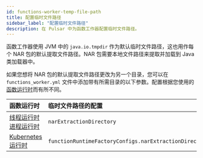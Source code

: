 ```yaml
---
id: functions-worker-temp-file-path
title: 配置临时文件路径
sidebar_label: "配置临时文件路径"
description: 在 Pulsar 中为函数工作器配置临时文件路径。
---
```


函数工作器使用 JVM 中的 `java.io.tmpdir` 作为默认临时文件路径，这也用作每个 NAR 包的默认提取文件路径。NAR 包需要本地文件路径来提取并加载到 Java 类加载器中。

如果您想将 NAR 包的默认提取文件路径更改为另一个目录，您可以在 `functions_worker.yml` 文件中添加带有所需目录的以下参数。配置根据您使用的[函数运行时](functions-concepts.md#function-runtime)而有所不同。

| 函数运行时 | 临时文件路径的配置 |
|:------------------------|:-------------------------------------------------|
| [线程运行时](functions-runtime-thread.md)<br /> [进程运行时](functions-runtime-process.md) | `narExtractionDirectory` |
| [Kubernetes 运行时](functions-runtime-kubernetes.md) | `functionRuntimeFactoryConfigs.narExtractionDirectory` |